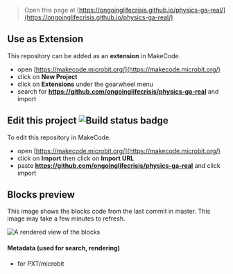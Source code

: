 
> Open this page at [https://ongoinglifecrisis.github.io/physics-ga-real/](https://ongoinglifecrisis.github.io/physics-ga-real/)

## Use as Extension

This repository can be added as an **extension** in MakeCode.

* open [https://makecode.microbit.org/](https://makecode.microbit.org/)
* click on **New Project**
* click on **Extensions** under the gearwheel menu
* search for **https://github.com/ongoinglifecrisis/physics-ga-real** and import

## Edit this project ![Build status badge](https://github.com/ongoinglifecrisis/physics-ga-real/workflows/MakeCode/badge.svg)

To edit this repository in MakeCode.

* open [https://makecode.microbit.org/](https://makecode.microbit.org/)
* click on **Import** then click on **Import URL**
* paste **https://github.com/ongoinglifecrisis/physics-ga-real** and click import

## Blocks preview

This image shows the blocks code from the last commit in master.
This image may take a few minutes to refresh.

![A rendered view of the blocks](https://github.com/ongoinglifecrisis/physics-ga-real/raw/master/.github/makecode/blocks.png)

#### Metadata (used for search, rendering)

* for PXT/microbit
<script src="https://makecode.com/gh-pages-embed.js"></script><script>makeCodeRender("{{ site.makecode.home_url }}", "{{ site.github.owner_name }}/{{ site.github.repository_name }}");</script>
